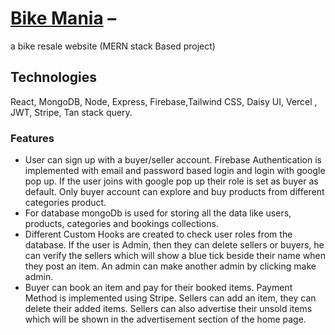 # [Bike Mania](https://voluble-crumble-66a6bc.netlify.app/) – 

a bike resale website (MERN stack Based project)

## Technologies

React, MongoDB, Node, Express, Firebase,Tailwind CSS, Daisy UI, Vercel , JWT, Stripe, Tan stack query.

### Features
*	User can sign up with a buyer/seller account. Firebase Authentication is implemented with email and password based login and login with google pop up. If the user joins with google pop up their role is set as buyer as default. Only buyer account can explore and buy products from different categories product.
*	For database mongoDb is used for storing all the data like users, products, categories and bookings collections.
*	Different Custom Hooks are created to check user roles from the database. If the user is Admin, then they can delete sellers or buyers, he can verify the sellers which will show a blue tick beside their name when they post an item. An admin can make another admin by clicking make admin.
*	Buyer can book an item and pay for their booked items. Payment Method is implemented using Stripe. Sellers can add an item, they can delete their added items. Sellers can also advertise their unsold items which will be shown in the advertisement section of the home page.
